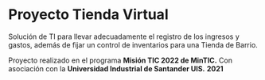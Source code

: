# Proyecto Tienda Virtual

Solución de TI para llevar adecuadamente el registro de los ingresos y gastos, además de fijar un control de inventarios para una Tienda de Barrio.

Proyecto realizado en el programa **Misión TIC 2022 de MinTIC.**
Con asociación con la **Universidad Industrial de Santander UIS.**
**2021**